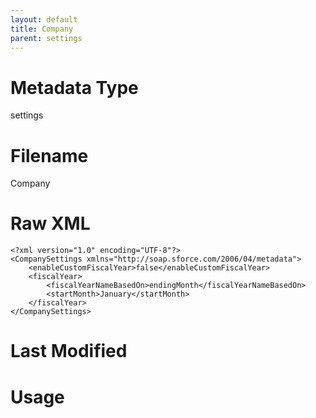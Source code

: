 ```yaml
---
layout: default
title: Company
parent: settings
---
```

# Metadata Type
settings


# Filename 
Company


# Raw XML
```
<?xml version="1.0" encoding="UTF-8"?>
<CompanySettings xmlns="http://soap.sforce.com/2006/04/metadata">
    <enableCustomFiscalYear>false</enableCustomFiscalYear>
    <fiscalYear>
        <fiscalYearNameBasedOn>endingMonth</fiscalYearNameBasedOn>
        <startMonth>January</startMonth>
    </fiscalYear>
</CompanySettings>
```


# Last Modified


# Usage
